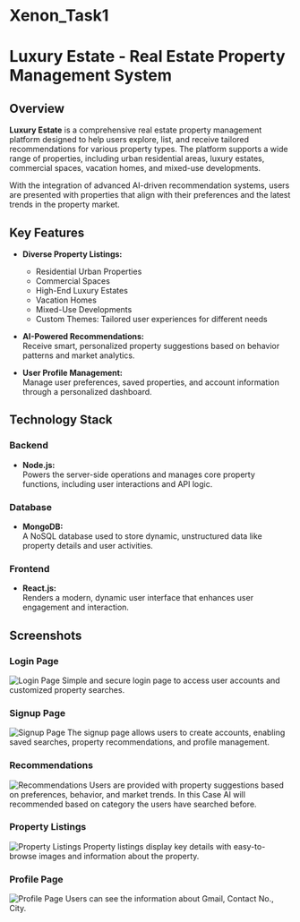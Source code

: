 # Xenon_Task1

# Luxury Estate - Real Estate Property Management System

## Overview
**Luxury Estate** is a comprehensive real estate property management platform designed to help users explore, list, and receive tailored recommendations for various property types. The platform supports a wide range of properties, including urban residential areas, luxury estates, commercial spaces, vacation homes, and mixed-use developments.

With the integration of advanced AI-driven recommendation systems, users are presented with properties that align with their preferences and the latest trends in the property market.

## Key Features

- **Diverse Property Listings:**  
  - Residential Urban Properties  
  - Commercial Spaces  
  - High-End Luxury Estates  
  - Vacation Homes  
  - Mixed-Use Developments
  - Custom Themes: Tailored user experiences for different needs

- **AI-Powered Recommendations:**  
  Receive smart, personalized property suggestions based on behavior patterns and market analytics.

- **User Profile Management:**  
  Manage user preferences, saved properties, and account information through a personalized dashboard.

## Technology Stack

### Backend
- **Node.js:**  
  Powers the server-side operations and manages core property functions, including user interactions and API logic.

### Database
- **MongoDB:**  
  A NoSQL database used to store dynamic, unstructured data like property details and user activities.

### Frontend
- **React.js:**  
  Renders a modern, dynamic user interface that enhances user engagement and interaction.

## Screenshots

### Login Page
![Login Page](https://res.cloudinary.com/dzqcqce5x/image/upload/v1729604177/Screenshot_2024-05-04_225856_j6lcko.png)
Simple and secure login page to access user accounts and customized property searches.

### Signup Page
![Signup Page](https://drive.google.com/file/d/19mzcqL1-5lHDt6l2INTWR5XsUUMNXtrY/view?usp=sharing)
The signup page allows users to create accounts, enabling saved searches, property recommendations, and profile management.

### Recommendations
![Recommendations](https://drive.google.com/file/d/1e9TijW9m8_oH7niC4sUXU0R_5e2h0K-e/view?usp=sharing)
Users are provided with property suggestions based on preferences, behavior, and market trends. In this Case AI will recommended based on category the users have searched before.

### Property Listings
![Property Listings](https://drive.google.com/file/d/1Fk79ilTREHZKoD3lCluOvHhqjr6ewwej/view?usp=sharing)
Property listings display key details with easy-to-browse images and information about the property.

### Profile Page
![Profile Page](https://drive.google.com/file/d/1i-Nqwb0k58oPDGzHC_o0F-mK83G5U4Vw/view?usp=sharing)
Users can see the information about Gmail, Contact No., City.

